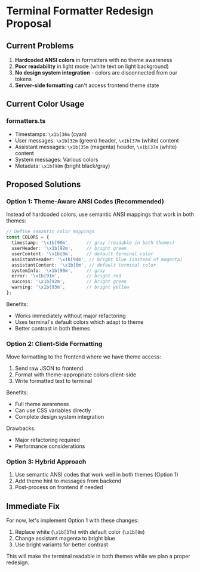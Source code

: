 # Terminal Formatter Redesign Proposal

## Current Problems

1. **Hardcoded ANSI colors** in formatters with no theme awareness
2. **Poor readability** in light mode (white text on light background)
3. **No design system integration** - colors are disconnected from our tokens
4. **Server-side formatting** can't access frontend theme state

## Current Color Usage

### formatters.ts
- Timestamps: `\x1b[36m` (cyan)
- User messages: `\x1b[32m` (green) header, `\x1b[37m` (white) content
- Assistant messages: `\x1b[35m` (magenta) header, `\x1b[37m` (white) content
- System messages: Various colors
- Metadata: `\x1b[90m` (bright black/gray)

## Proposed Solutions

### Option 1: Theme-Aware ANSI Codes (Recommended)

Instead of hardcoded colors, use semantic ANSI mappings that work in both themes:

```typescript
// Define semantic color mappings
const COLORS = {
  timestamp: '\x1b[90m',      // gray (readable in both themes)
  userHeader: '\x1b[92m',     // bright green
  userContent: '\x1b[0m',     // default terminal color
  assistantHeader: '\x1b[94m', // bright blue (instead of magenta)
  assistantContent: '\x1b[0m', // default terminal color
  systemInfo: '\x1b[90m',     // gray
  error: '\x1b[91m',          // bright red
  success: '\x1b[92m',        // bright green
  warning: '\x1b[93m',        // bright yellow
};
```

Benefits:
- Works immediately without major refactoring
- Uses terminal's default colors which adapt to theme
- Better contrast in both themes

### Option 2: Client-Side Formatting

Move formatting to the frontend where we have theme access:
1. Send raw JSON to frontend
2. Format with theme-appropriate colors client-side
3. Write formatted text to terminal

Benefits:
- Full theme awareness
- Can use CSS variables directly
- Complete design system integration

Drawbacks:
- Major refactoring required
- Performance considerations

### Option 3: Hybrid Approach

1. Use semantic ANSI codes that work well in both themes (Option 1)
2. Add theme hint to messages from backend
3. Post-process on frontend if needed

## Immediate Fix

For now, let's implement Option 1 with these changes:
1. Replace white (`\x1b[37m`) with default color (`\x1b[0m`)
2. Change assistant magenta to bright blue
3. Use bright variants for better contrast

This will make the terminal readable in both themes while we plan a proper redesign.